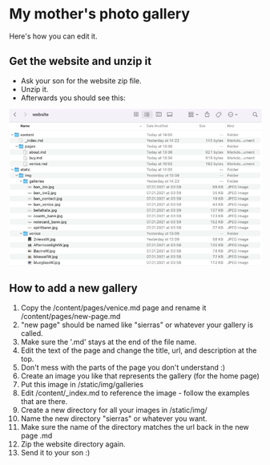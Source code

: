 # My mother's photo gallery

Here's how you can edit it.

## Get the website and unzip it

- Ask your son for the website zip file.
- Unzip it.
- Afterwards you should see this:

![website folders](website.png)

## How to add a new gallery

1. Copy the /content/pages/venice.md page and rename it /content/pages/new-page.md
1. "new page" should be named like "sierras" or whatever your gallery is called.
1. Make sure the '.md' stays at the end of the file name.
1. Edit the text of the page and change the title, url, and description at the top.
1. Don't mess with the parts of the page you don't understand :)
1. Create an image you like that represents the gallery (for the home page)
1. Put this image in /static/img/galleries
1. Edit /content/_index.md to reference the image - follow the examples that are there.
1. Create a new directory for all your images in /static/img/
1. Name the new directory "sierras" or whatever you want.
1. Make sure the name of the directory matches the url back in the new page .md
1. Zip the website directory again.
1. Send it to your son :)